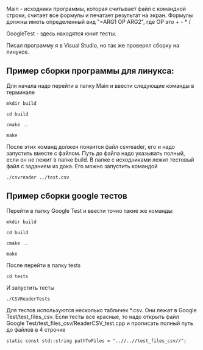  Main - исходники программы, которая считывает файл с командной строки, считает все формулы и печатает результат на экран. Формулы должны иметь определенный вид "=ARG1 OP ARG2", где OP это + - * /

GoogleTest - здесь находятся юнит тесты.

Писал программу я в Visual Studio, но так же проверял сборку на линуксе.
## Пример сборки программы для линукса:
Для начала надо перейти в папку Main и ввести следующие команды в терминале
```
mkdir build 

cd build 

cmake ..

make

```
После этих команд должен появится файл csvreader, его и надо запустить вместе с файлом. Путь до файла надо указывать полный, если он не лежит в папке build. В папке с исходниками лежит тестовый файл с заданием из дока. Его можно запустить командой 
```
./csvreader ../test.csv
```
## Пример сборки google тестов

Перейти в папку Google Test и ввести точно такие же команды: 

``` 
mkdir build 

cd build 

cmake ..

make
```

После перейти в папку tests 
```
cd tests
```
И запустить тесты 
```
./CSVReaderTests
```
Для тестов используются несколько табличек *.csv. Они лежат в Google Test/test_files_csv. Если тесты все красные, то надо открыть файл Google Test/test_files_csv/ReaderCSV_test.cpp и прописать полный путь до файлов в 4 строчке
```
static const std::string pathToFiles = "..//..//test_files_csv//";
```




